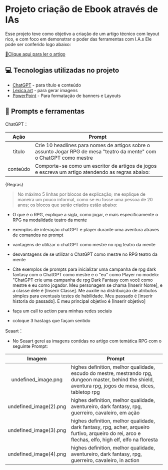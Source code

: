 # Projeto criação de Ebook através de IAs

Esse projeto teve como objetivo a criação de um artigo técnico com leyout rico, e com foco em demonstrar o poder das ferramentas com I.A.s
Ele pode ser conferido logo abaixo: 


<a href="https://www.dio.me/articles/a-proxima-era-do-rpg-como-o-chatgpt-redefine-a-experiencia-no-jogo" title="View PDF now"> 📕Clique aqui para ler o artigo</a>


## 💻 Tecnologias utilizadas no projeto

- [ChatGPT](https://chat.openai.com/) - para título e conteúdo
- [Lexica.art](https://www.seaart.ai/) - para gerar imagens
- [PowerPoint](https://www.microsoft.com/en/microsoft-365/powerpoint) - Para formatação de banners e Layouts



## 📄 Prompts e ferramentas


ChatGPT：


|  Ação   | Prompt
|  :----: | ------------------------------------------------------------------------------------------------------------
|  título | Crie 10 headlines para nomes de artigos sobre o assunto Jogar RPG de mesa "teatro da mente" com o ChatGPT como mestre
| conteúdo| Comporte-se como um escritor de artigos de jogos e escreva um artigo atendendo as regras abaixo: 

{Regras}

> No máximo 5 linhas por blocos de explicação;
> me explique de maneira um pouco informal, como se eu fosse uma pessoa de 20 anos;
> os blocos que serão criados estão abaixo:


- O que é o RPG, explique a sigla, como jogar, e mais especificamente o RPG na modalidade teatro da mente

- exemplos de interação chatGPT e player durante uma aventura atraves de comandos no prompt

- vantagens de utilizar o chatGPT como mestre no rpg teatro da mente

- desvantagens de se utilizar o ChatGPT como mestre no RPG teatro da mente

- Cite exemplos de prompts para inicializar uma campanha de rpg dark fantasy com o ChatGPT como mestre e o "eu" como Player no modelo: "ChatGPT crie uma campanha de rpg Dark Fantasy com você como mestre e eu como jogador. Meu personagem se chama [Inserir Nome], e a classe dele é [Inserir Classe]. Me auxilie na distribuição de atributos simples para eventuais testes de habilidade. Meu passado é [inserir historia do passado]. E meu principal objetivo é [Inserir objetivo]

- faça um call to action para minhas redes sociais

- coloque 3 hastags que façam sentido


Seaart：

- No Seaart gerei as imagens contidas no artigo com temática RPG com o seguinte Prompt:

|  Imagem                 | Prompt
|  :--------------------: | ------------------------------------------------------------------------------------------------------------
|  undefined_image.png    | highes definition, melhor qualidade, escudo do mestre, mestrando rpg, dungeon master, behind the shield, aventura rpg, jogos de mesa, dices, tabletop rpg 
| undefined_image(2).png  | highes definition, melhor qualidade, aventureiro, dark fantasy, rpg, guerreiro, cavaleiro, em ação
| undefined_image(3).png  | highes definition, melhor qualidade, dark fantasy, rpg, acher, arqueiro furtivo, arqueiro do rei, arco e flechas, elfo, high elf, elfo na floresta
| undefined_image(4).png  | highes definition, melhor qualidade, aventureiro, dark fantasy, rpg, guerreiro, cavaleiro, in action
